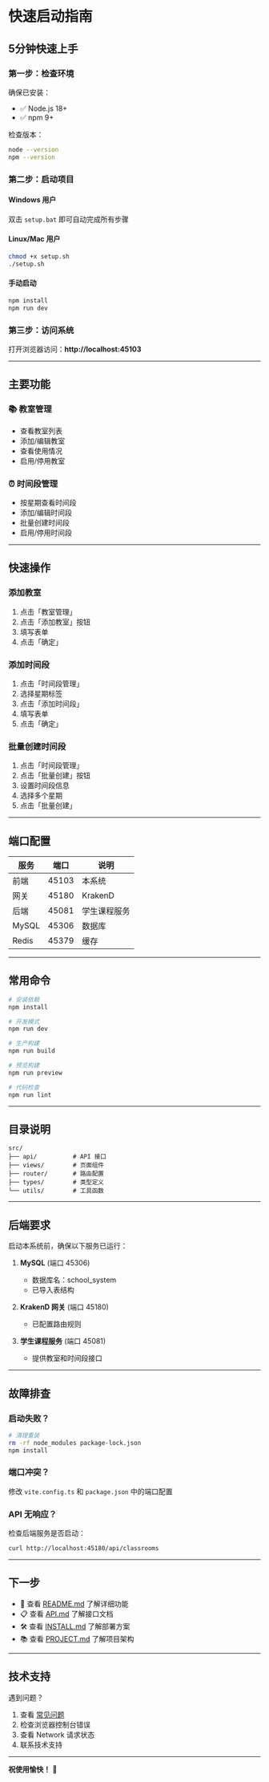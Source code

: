 # 快速启动指南

## 5分钟快速上手

### 第一步：检查环境

确保已安装：
- ✅ Node.js 18+
- ✅ npm 9+

检查版本：
```bash
node --version
npm --version
```

### 第二步：启动项目

#### Windows 用户
双击 `setup.bat` 即可自动完成所有步骤

#### Linux/Mac 用户
```bash
chmod +x setup.sh
./setup.sh
```

#### 手动启动
```bash
npm install
npm run dev
```

### 第三步：访问系统

打开浏览器访问：**http://localhost:45103**

---

## 主要功能

### 📚 教室管理
- 查看教室列表
- 添加/编辑教室
- 查看使用情况
- 启用/停用教室

### ⏰ 时间段管理
- 按星期查看时间段
- 添加/编辑时间段
- 批量创建时间段
- 启用/停用时间段

---

## 快速操作

### 添加教室
1. 点击「教室管理」
2. 点击「添加教室」按钮
3. 填写表单
4. 点击「确定」

### 添加时间段
1. 点击「时间段管理」
2. 选择星期标签
3. 点击「添加时间段」
4. 填写表单
5. 点击「确定」

### 批量创建时间段
1. 点击「时间段管理」
2. 点击「批量创建」按钮
3. 设置时间段信息
4. 选择多个星期
5. 点击「批量创建」

---

## 端口配置

| 服务 | 端口 | 说明 |
|-----|------|------|
| 前端 | 45103 | 本系统 |
| 网关 | 45180 | KrakenD |
| 后端 | 45081 | 学生课程服务 |
| MySQL | 45306 | 数据库 |
| Redis | 45379 | 缓存 |

---

## 常用命令

```bash
# 安装依赖
npm install

# 开发模式
npm run dev

# 生产构建
npm run build

# 预览构建
npm run preview

# 代码检查
npm run lint
```

---

## 目录说明

```
src/
├── api/          # API 接口
├── views/        # 页面组件
├── router/       # 路由配置
├── types/        # 类型定义
└── utils/        # 工具函数
```

---

## 后端要求

启动本系统前，确保以下服务已运行：

1. **MySQL** (端口 45306)
   - 数据库名：school_system
   - 已导入表结构

2. **KrakenD 网关** (端口 45180)
   - 已配置路由规则

3. **学生课程服务** (端口 45081)
   - 提供教室和时间段接口

---

## 故障排查

### 启动失败？
```bash
# 清理重装
rm -rf node_modules package-lock.json
npm install
```

### 端口冲突？
修改 `vite.config.ts` 和 `package.json` 中的端口配置

### API 无响应？
检查后端服务是否启动：
```bash
curl http://localhost:45180/api/classrooms
```

---

## 下一步

- 📖 查看 [README.md](./README.md) 了解详细功能
- 📋 查看 [API.md](./API.md) 了解接口文档
- 🛠️ 查看 [INSTALL.md](./INSTALL.md) 了解部署方案
- 📚 查看 [PROJECT.md](./PROJECT.md) 了解项目架构

---

## 技术支持

遇到问题？
1. 查看 [常见问题](#故障排查)
2. 检查浏览器控制台错误
3. 查看 Network 请求状态
4. 联系技术支持

---

**祝使用愉快！** 🎉
